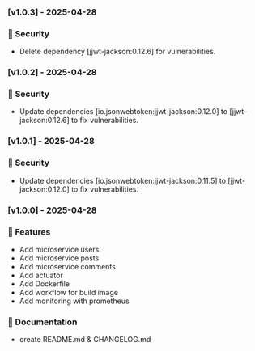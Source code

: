 ### [v1.0.3] - 2025-04-28
### 🦺 Security
* Delete dependency [jjwt-jackson:0.12.6] for vulnerabilities.
### [v1.0.2] - 2025-04-28
### 🦺 Security
* Update dependencies [io.jsonwebtoken:jjwt-jackson:0.12.0]  to [jjwt-jackson:0.12.6] to fix vulnerabilities.
### [v1.0.1] - 2025-04-28
### 🦺 Security
* Update dependencies [io.jsonwebtoken:jjwt-jackson:0.11.5]  to [jjwt-jackson:0.12.0] to fix vulnerabilities.
### [v1.0.0] - 2025-04-28
### 🚀 Features
* Add microservice users
* Add microservice posts
* Add microservice comments
* Add actuator
* Add Dockerfile
* Add workflow for build image
* Add monitoring with prometheus
### 📄 Documentation
* create README.md & CHANGELOG.md